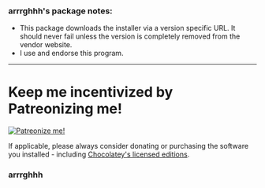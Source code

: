 <h3>arrrghhh's package notes:</h3>

* This package downloads the installer via a version specific URL. It should never fail unless the version is completely removed from the vendor website.
* I use and endorse this program.

***

<h1>Keep me incentivized by Patreonizing me!</h1>

[![Patreonize me!](https://c5.patreon.com/external/logo/downloads_wordmark_white_on_coral.png)](https://www.patreon.com/arrrghhh)


If applicable, please always consider donating or purchasing the software you installed - including [Chocolatey's licensed editions](https://chocolatey.org/pricing).

<h3>arrrghhh</h3>